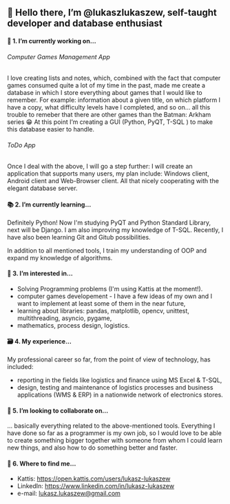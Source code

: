## 👋 Hello there, I’m @lukaszlukaszew, self-taught developer and database enthusiast

  
#### :memo: 1. I’m currently working on…

###### Computer Games Management App
I love creating lists and notes, which, combined with the fact that computer games consumed quite a lot of my time in the past, made me create a database in which I store everything about games that I would like to remember. For example: information about a given title, on which platform I have a copy, what difficulty levels have I completed, and so on… all this trouble to remeber that there are other games than the Batman: Arkham series :grin:
At this point I’m creating a GUI (Python, PyQT, T-SQL ) to make this database easier to handle.

###### ToDo App
Once I deal with the above, I will go a step further: I will create an application that supports many users, my plan include: Windows client, Android client and Web-Browser client. All that nicely cooperating with the elegant database server.

#### :books: 2. I’m currently learning…

Definitely Python! Now I'm studying PyQT and Python Standard Library, next will be Django. I am also improving my knowledge of T-SQL. Recently, I have also been learning Git and Gitub possibilities.

In addition to all mentioned tools, I train my understanding of OOP and expand my knowledge of algorithms.

#### :microscope: 3. I’m interested in…

- Solving Programming problems (I'm using Kattis at the moment!).
- computer games developement - I have a few ideas of my own and I want to implement at least some of them in the near future,
- learning about libraries: pandas, matplotlib, opencv, unittest, multithreading, asyncio, pygame,
- mathematics, process design, logistics.

#### :card_file_box: 4. My experience...

My professional career so far, from the point of view of technology, has included:
- reporting in the fields like logistics and finance using MS Excel & T-SQL,
- design, testing and maintenance of logistics processes and business applications (WMS & ERP) in a nationwide network of electronics stores.

#### :wrench: 5. I’m looking to collaborate on…

… basically everything related to the above-mentioned tools. Everything I have done so far as a programmer is my own job, so I would love to be able to create something bigger together with someone from whom I could learn new things, and also how to do something better and faster.

#### :link: 6. Where to find me…

- Kattis: https://open.kattis.com/users/lukasz-lukaszew
- LinkedIn: https://www.linkedin.com/in/lukasz-lukaszew
- e-mail: lukasz.lukaszew@gmail.com

